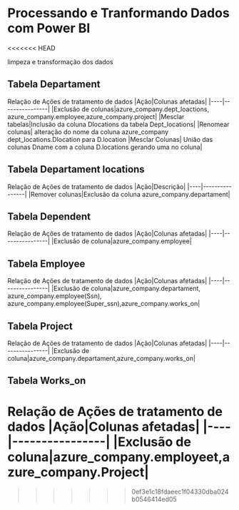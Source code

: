 # Processando e Tranformando Dados com Power BI
<<<<<<< HEAD





limpeza e transformação dos dados 


## Tabela Departament

Relação de Ações de tratamento de dados
|Ação|Colunas afetadas|
|----|----------------|
|Exclusão de colunas|azure_company.dept_loactions, azure_company.employee,azure_company.project|
|Mesclar tabelas|Inclusão da coluna Dlocations da tabela Dept_locations|
|Renomear colunas| alteração do nome da coluna azure_company dept_locations.Dlocation para D.location
|Mesclar Colunas| União das colunas Dname com a coluna D.locations gerando uma no coluna|

## Tabela Departament locations

Relação de Ações de tratamento de dados
|Ação|Descrição|
|----|----------------|
|Remover colunas|Exclusão da coluna azure_company.departament|


## Tabela Dependent

Relação de Ações de tratamento de dados
|Ação|Colunas afetadas|
|----|----------------|
|Exclusão de coluna|azure_company.employee|

## Tabela Employee

Relação de Ações de tratamento de dados
|Ação|Colunas afetadas|
|----|----------------|
|Exclusão de coluna|azure_company.departament, azure_company.employee(Ssn), azure_company.employee(Super_ssn),azure_company.works_on|

## Tabela Project

Relação de Ações de tratamento de dados
|Ação|Colunas afetadas|
|----|----------------|
|Exclusão de coluna|azure_company.departament,azure_company.works_on|

## Tabela Works_on

Relação de Ações de tratamento de dados
|Ação|Colunas afetadas|
|----|----------------|
|Exclusão de coluna|azure_company.employeet,azure_company.Project|
=======
>>>>>>> 0ef3e1c18fdaeec1f04330dba024b0546414ed05
